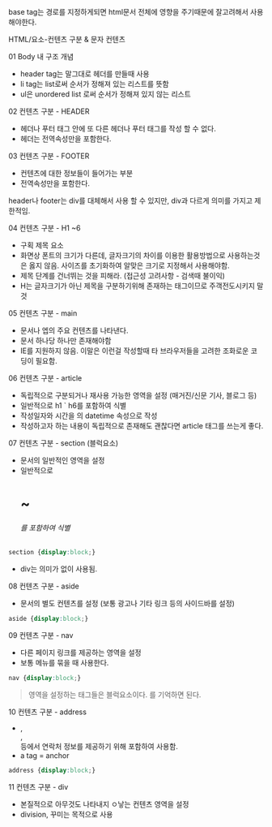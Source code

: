 base tag는 경로를 지정하게되면 html문서 전체에 영향을 주기때문에 잘고려해서 사용해야한다.

HTML/요소-컨텐츠 구분 & 문자 컨텐츠

01 Body 내 구조 개념
- header tag는 말그대로 헤더를 만들때 사용
- li tag는 list로써 순서가 정해져 있는 리스트를 뜻함
- ul은 unordered list 로써 순서가 정해져 있지 않는 리스트

02 컨텐츠 구분 - HEADER
- 헤더나 푸터 태그 안에 또 다른 헤더나 푸터 태그를 작성 할 수 없다.
- 헤더는 전역속성만을 포함한다.

03 컨텐츠 구분 - FOOTER
- 컨텐츠에 대한 정보들이 들어가는 부분
- 전역속성만을 포함한다.

header나 footer는 div를 대체해서 사용 할 수 있지만, div과 다르게 의미를 가지고 제한적임.

04 컨텐츠 구분 - H1 ~6
- 구획 제목 요소
- 화면상 폰트의 크기가 다른데, 글자크기의 차이를 이용한 활용방법으로 사용하는것은 옳지 않음. 
 사이즈를 초기화하여 알맞은 크기로 지정해서 사용해야함.
- 제목 단계를 건너뛰는 것을 피해라. (접근성 고려사항 - 검색때 불이익)
- H는 글자크기가 아닌 제목을 구분하기위해 존재하는 태그이므로 주객전도시키지 말 것 

05 컨텐츠 구분 - main
- 문서나 엡의 주요 컨텐츠를 나타낸다. 
- 문서 하나당 하나만 존재해야함
- IE를 지원하지 않음. 이말은 이런걸 작성할때 타 브라우저들을 고려한 조화로운 코딩이 필요함.

06 컨텐츠 구분 - article
- 독립적으로 구분되거나 재사용 가능한 영역을 설정 (매거진/신문 기사, 블로그 등) 
- 일반적으로 h1 ` h6를 포함하여 식별
- 작성일자와 시간을 <time>의 datetime 속성으로 작성
- 작성하고자 하는 내용이 독립적으로 존재해도 괜찮다면 article 태그를 쓰는게 좋다. 

07 컨텐츠 구분 - section (블럭요소)
- 문서의 일반적인 영역을 설정
 - 일반적으로 <h1>~<h6>를 포함하여 식별
 ```css
 section {display:block;}
 ```
- div는 의미가 없이 사용됨. 

08 컨텐츠 구분 - aside
- 문서의 별도 컨텐츠를 설정 (보통 광고나 기타 링크 등의 사이드바를 설정)
 ```css
 aside {display:block;}
 ```

09 컨텐츠 구분 - nav
- 다른 페이지 링크를 제공하는 영역을 설정
- 보통 메뉴를 묶을 때 사용한다. 

 ```css
 nav {display:block;}
 ```

> 영역을 설정하는 태그들은 블럭요소이다. 를 기억하면 된다. 

10 컨텐츠 구분 - address
- <body>, <article>, <footer> 등에서 연락처 정보를 제공하기 위해 포함하여 사용함.
- a tag = anchor 

 ```css
 address {display:block;}
 ```

 11 컨텐츠 구분 - div
 - 본질적으로 아무것도 나타내지 ㅇ낳는 컨텐츠 영역을 설정
 - division, 꾸미는 목적으로 사용